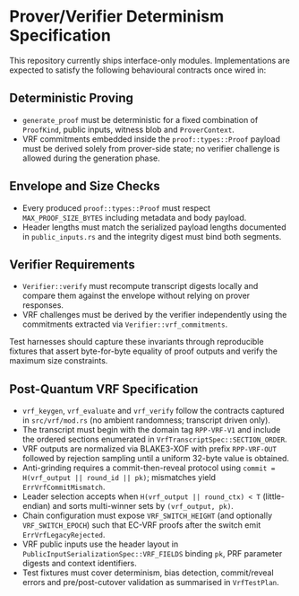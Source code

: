 # Prover/Verifier Determinism Specification

This repository currently ships interface-only modules. Implementations are
expected to satisfy the following behavioural contracts once wired in:

## Deterministic Proving
- `generate_proof` must be deterministic for a fixed combination of
  `ProofKind`, public inputs, witness blob and `ProverContext`.
- VRF commitments embedded inside the `proof::types::Proof` payload must be
  derived solely from prover-side state; no verifier challenge is allowed during the
  generation phase.

## Envelope and Size Checks
- Every produced `proof::types::Proof` must respect `MAX_PROOF_SIZE_BYTES` including
  metadata and body payload.
- Header lengths must match the serialized payload lengths documented in
  `public_inputs.rs` and the integrity digest must bind both segments.

## Verifier Requirements
- `Verifier::verify` must recompute transcript digests locally and compare
  them against the envelope without relying on prover responses.
- VRF challenges must be derived by the verifier independently using the
  commitments extracted via `Verifier::vrf_commitments`.

Test harnesses should capture these invariants through reproducible fixtures
that assert byte-for-byte equality of proof outputs and verify the maximum
size constraints.

## Post-Quantum VRF Specification

- `vrf_keygen`, `vrf_evaluate` and `vrf_verify` follow the contracts captured in
  `src/vrf/mod.rs` (no ambient randomness; transcript driven only).
- The transcript must begin with the domain tag `RPP-VRF-V1` and include the
  ordered sections enumerated in `VrfTranscriptSpec::SECTION_ORDER`.
- VRF outputs are normalized via BLAKE3-XOF with prefix `RPP-VRF-OUT` followed
  by rejection sampling until a uniform 32-byte value is obtained.
- Anti-grinding requires a commit-then-reveal protocol using
  `commit = H(vrf_output || round_id || pk)`; mismatches yield
  `ErrVrfCommitMismatch`.
- Leader selection accepts when `H(vrf_output || round_ctx) < T` (little-endian)
  and sorts multi-winner sets by `(vrf_output, pk)`.
- Chain configuration must expose `VRF_SWITCH_HEIGHT` (and optionally
  `VRF_SWITCH_EPOCH`) such that EC-VRF proofs after the switch emit
  `ErrVrfLegacyRejected`.
- VRF public inputs use the header layout in `PublicInputSerializationSpec::VRF_FIELDS`
  binding `pk`, PRF parameter digests and context identifiers.
- Test fixtures must cover determinism, bias detection, commit/reveal errors and
  pre/post-cutover validation as summarised in `VrfTestPlan`.
